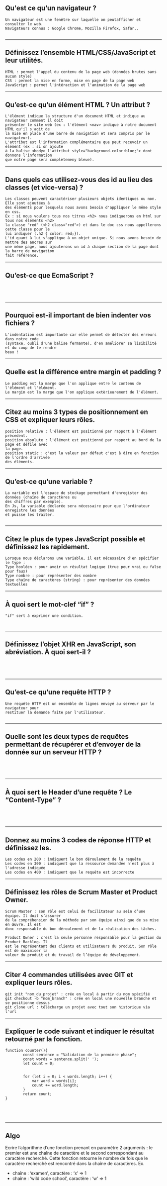 ﻿## Qu'est ce qu’un navigateur ?

```
Un navigateur est une fenêtre sur laquelle on peutafficher et consulter le web.
Navigateurs connus : Google Chrome, Mozilla Firefox, Safar..


```

________________________________________________________________________________________

## Définissez l’ensemble HTML/CSS/JavaScript et leur utilités.


```
HTML : permet l'appel du contenu de la page web (données brutes sans aucun style)
CSS : permet la mise en forme, mise en page de la page web
JavaScript : permet l'intéraction et l'animation de la page web

```
________________________________________________________________________________________


## Qu’est-ce qu’un élément HTML ? Un attribut ?

```
L'élément indique la structure d'un document HTML et indique au navigateur comment il doit
présenter le site web (ex : l'élément <nav> indique à notre document HTML qu'il s'agit de
la mise en place d'une barre de navigation et sera compris par le navigateur).
L'attribut est l'information complémentaire que peut recevoir un élément (ex : si on ajoute
à la balise <body> l'attribut style="background-color:blue;"> dont donnons l'information
que notre page sera complètemeny bleue). 
```
________________________________________________________________________________________


## Dans quels cas utilisez-vous des id au lieu des classes (et vice-versa) ?


```
Les classes peuvent caractériser plusieurs objets identiques ou non. Elle sont ajoutées à
des éléments pour lesquels nous avons besoin d'appliquer le même style en css.
Ex : si nous voulons tous nos titres <h2> nous indiquerons en html sur tous nos éléments <h2>
la classe "red" (<h2 class="red">) et dans le doc css nous appellerons cette classe pour le
lui indiquer (.h2 { color: red;}).
L'id quant à lui s'applique à un objet unique. Si nous avons besoin de mettre des ancres sur 
une même page, nous ajouterons un id à chaque section de la page dont la barre de navigation
fait référence.
```
________________________________________________________________________________________


## Qu’est-ce que EcmaScript ?

```




```

________________________________________________________________________________________

## Pourquoi est-il important de bien indenter vos fichiers ?

```
L'indentation est importante car elle permet de détecter des erreurs dans notre code
(syntaxe, oubli d'une balise fermante), d'en améliorer sa lisibilité et du coup de le rendre
beau !

```
________________________________________________________________________________________


## Quelle est la différence entre margin et padding ? 

```
Le padding est la marge que l'on applique entre le contenu de l'élément et l'élément.
Le margin est la marge que l'on applique extèrieurement de l'élément.

```

________________________________________________________________________________________


## Citez au moins 3 types de positionnement en CSS et expliquer leurs rôles.

```
position relative : l'élément est positionné par rapport à l'élément précedent.
position absolute : l'élément est positionné par rapport au bord de la page et défile avec
la page.
position static : c'est la valeur par défaut c'est à dire en fonction de l'ordre d'arrivée
des éléments.
```
________________________________________________________________________________________

## Qu’est-ce qu’une variable ?

```
La variable est l'espace de stockage permettant d'enregister des données (chaîne de caractères ou
des chiffres par exemple).
En Js, la variable déclarée sera nécessaire pour que l'ordinateur enregistre les données
et puisse les traiter.


```
________________________________________________________________________________________


## Citez le plus de types JavaScript possible et définissez les rapidement.


```
Lorsque nous déclarons une variable, il est nécessaire d'en spécifier le type :
Type booléen : pour avoir un résultat logique (true pour vrai ou false pour faux)
Type nombre : pour représenter des nombre
Type chaîne de caractères (string) : pour représenter des données textuelles

```
________________________________________________________________________________________


##  À quoi sert le mot-clef “if” ?

```
"if" sert à exprimer une condition.



```

________________________________________________________________________________________

##  Définissez l’objet XHR en JavaScript, son abréviation. À quoi sert-il ?


```




```

________________________________________________________________________________________

## Qu’est-ce qu’une requête HTTP ? 

```
Une requête HTTP est un ensemble de lignes envoyé au serveur par le navigateur pour
restituer la demande faite par l'utilisateur.


```
________________________________________________________________________________________


## Quelle sont les deux types de requêtes permettant de récupérer et d’envoyer de la donnée sur un serveur HTTP ?

```




```

________________________________________________________________________________________

## À quoi sert le Header d’une requête ? Le “Content-Type” ?

```




```
________________________________________________________________________________________


## Donnez au moins 3 codes de réponse HTTP et définissez les.


```
Les codes en 200 : indiquent le bon déroulement de la requête
Les codes en 300 : indiquent que la ressource demandée n'est plus à l'adresse indiquée
Les codes en 400 : indiquent que le requête est incorrecte

```
________________________________________________________________________________________


## Définissez les rôles de Scrum Master et Product Owner.


```
Scrum Master : son rôle est celui de facilitateur au sein d’une équipe. Il doit s’assurer
de la compréhension de la méthode par son équipe ainsi que de sa mise en œuvre. Il est
donc responsable du bon déroulement et de la réalisation des tâches.

Product Owner : c'est la seule personne responsable pour la gestion du Product Backlog. Il
est le représentant des clients et utilisateurs du produit. Son rôle est de maximiser la
valeur du produit et du travail de l’équipe de développement.
```
________________________________________________________________________________________


## Citer 4 commandes utilisées avec GIT et expliquer leurs rôles.
```
git init "nom_du_projet" : crée en local à partir du nom spécifié
git checkout -b "nom_branch" : crée en local une nouvelle branche et se positionne dessus
git clone url : télécharge un projet avec tout son historique via l'url

```
________________________________________________________________________________________


## Expliquer le code suivant et indiquer le résultat retourné par la fonction.

```
function counter(){
        const sentence = "Validation de la première phase";
        const words = sentence.split(' ');
        let count = 0;


        for (let i = 0; i < words.length; i++) {
            var word = words[i];
            count += word.length;
        }
        return count;
}
```
```




```
________________________________________________________________________________________


## Algo 

Ecrire l’algorithme d’une fonction prenant en paramètre 2 arguments : le premier est une chaîne de caractère et le second correspondant au caractère recherché. Cette fonction retourne le nombre de fois que le caractère recherché est rencontré dans la chaîne de caractères.
Ex. 
   * chaîne : ‘examen’, caractère : ‘x’ => 1
   * chaîne : ‘wild code school’, caractère : ‘w’ => 1



```




```


